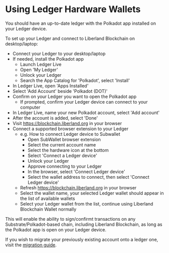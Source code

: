 # Using Ledger Hardware Wallets

You should have an up-to-date ledger with the Polkadot app installed on your Ledger device.

To set up your Ledger and connect to Liberland Blockchain on desktop/laptop:

- Connect your Ledger to your desktop/laptop
- If needed, install the Polkadot app
	- Launch Ledger Live
	- Open 'My Ledger'
	- Unlock your Ledger
	- Search the App Catalog for 'Polkadot', select 'Install'
- In Ledger Live, open 'Apps Installed'
- Select 'Add Account' beside 'Polkadot (DOT)'
- Confirm on your Ledger you want to open the Polkadot app
	- If prompted, confirm your Ledger device can connect to your computer
- In Ledger Live, name your new Polkadot account, select 'Add account'
- After the account is added, select 'Done'
- Visit https://blockchain.liberland.org in your browser
- Connect a supported browser extension to your Ledger
	- e.g. How to connect Ledger device to Subwallet
		- Open SubWallet browser extension
		- Select the current account name
		- Select the hardware icon at the bottom
		- Select 'Connect a Ledger device'
		- Unlock your Ledger
		- Approve connecting to your Ledger
		- In the browser, select 'Connect Ledger device'
		- Select the wallet address to connect, then select 'Connect Ledger device' 
	- Refresh https://blockchain.liberland.org in your browser
	- Select the wallet name, your selected Ledger wallet should appear in the list of available wallets
	- Select your Ledger wallet from the list, continue using Liberland Blockchain Wallet normally

This will enable the ability to sign/confirmt transactions on any Substrate/Polkadot-based chain, including Liberland Blockchain, as long as the Polkadot app is open on your Ledger device.

If you wish to migrate your previously existing account onto a ledger one, visit the [migration guide](./account-migration.md).
